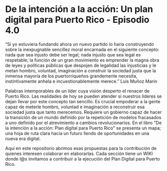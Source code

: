 # De la intención a la acción: Un plan digital para Puerto Rico - Episodio 4.0

“Si yo estuviera fundando ahora un nuevo partido lo haría construyendo sobre la inexpugnable sencillez moral encarnada en el siguiente concepto: nada que sea injusto debe ser legal; nada injusto que sea legal es respetable; la función de un gran movimiento es emprender la magna obra de leyes y políticas públicas que despojen de legalidad las injusticias y le metan hombro, voluntad, imaginación a construir la sociedad justa que la inmensa mayoría de los puertorriqueños grandemente necesita, instintivamente anhela e incuestionablemente merece.” Luis Muñoz Marín

Palabras intemporables de un líder cuya visión desperto el renacer de Puerto Rico.  Las realidades de hoy se pueden atender si nuestros líderes se dejan llevar por este concepto tan sencillo.  Es crucial empoderar a la gente capaz de meterle hombro, voluntad e imaginación a reconstruir esa sociedad justa que tanto merecemos.  Requiere un gobierno capaz de hacer la transición de un mundo definido por la repetición de modelos fracasados a uno definido por el atrevimiento a cambios revolucionarios.  En el libro "De la intención a la acción: Plan digital para Puerto Rico" se presenta un mapa; una hoja de ruta clara hacia un futuro llendo de oportunidades en una nueva era digital.   

Aquí en este repositorio abrimos esas propuestas para la contribución de quienes interesen colaborar en elaborarlas.  Cada sección tiene un WIKI donde l@s invitamos a contribuir a la ejecución del Plan Digital para Puerto Rico.  
